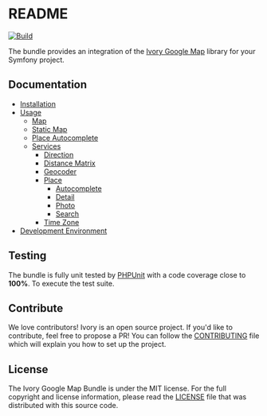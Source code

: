 # README

[![Build](https://github.com/bresam/ivory-google-map-bundle/actions/workflows/build.yml/badge.svg)](https://github.com/bresam/ivory-google-map-bundle/actions/workflows/build.yml)

The bundle provides an integration of the [Ivory Google Map](https://github.com/bresam/ivory-google-map) library for
your Symfony project.

## Documentation

 - [Installation](/Resources/doc/installation.md)
 - [Usage](/Resources/doc/usage.md)
    - [Map](/Resources/doc/map.md)
    - [Static Map](/Resources/doc/static_map.md)
    - [Place Autocomplete](/Resources/doc/place_autocomplete.md)
    - [Services](/Resources/doc/service/index.md)
        - [Direction](/Resources/doc/service/direction.md)
        - [Distance Matrix](/Resources/doc/service/distance_matrix.md)
        - [Geocoder](/Resources/doc/service/geocoder.md)
        - [Place](/Resources/doc/service/place/index.md)
            - [Autocomplete](/Resources/doc/service/place/autocomplete.md)
            - [Detail](/Resources/doc/service/place/detail.md)
            - [Photo](/Resources/doc/service/place/photo.md)
            - [Search](/Resources/doc/service/place/search.md)
        - [Time Zone](/Resources/doc/service/time_zone.md)
 - [Development Environment](/Resources/doc/development_environment.md)

## Testing

The bundle is fully unit tested by [PHPUnit](http://www.phpunit.de/) with a code coverage close to **100%**. To
execute the test suite.

## Contribute

We love contributors! Ivory is an open source project. If you'd like to contribute, feel free to propose a PR! You
can follow the [CONTRIBUTING](/CONTRIBUTING.md) file which will explain you how to set up the project.

## License

The Ivory Google Map Bundle is under the MIT license. For the full copyright and license information, please read the
[LICENSE](/LICENSE) file that was distributed with this source code.

